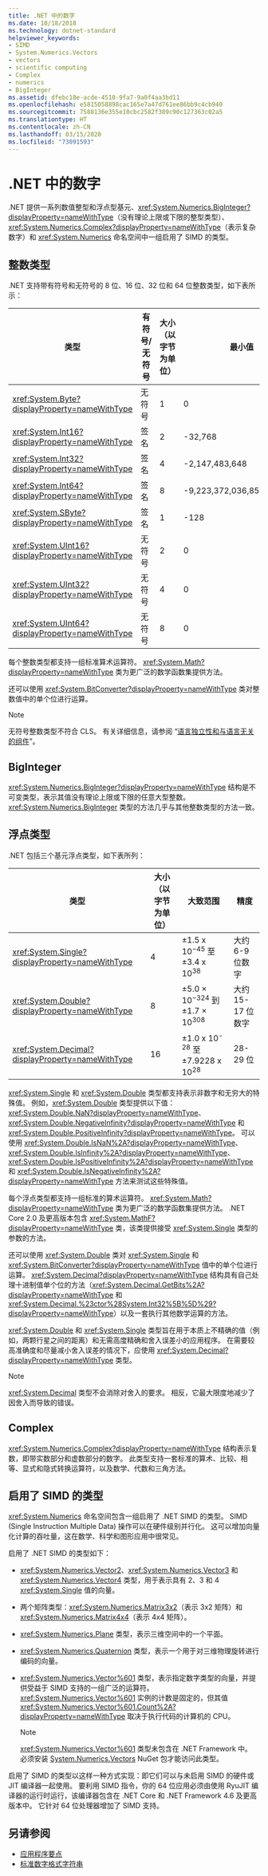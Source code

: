 ```yaml
---
title: .NET 中的数字
ms.date: 10/18/2018
ms.technology: dotnet-standard
helpviewer_keywords:
- SIMD
- System.Numerics.Vectors
- vectors
- scientific computing
- Complex
- numerics
- BigInteger
ms.assetid: dfebc18e-acde-4510-9fa7-9a0f4aa3bd11
ms.openlocfilehash: e5815058898cac165e7a47d761ee86bb9c4cb940
ms.sourcegitcommit: 7588136e355e10cbc2582f389c90c127363c02a5
ms.translationtype: HT
ms.contentlocale: zh-CN
ms.lasthandoff: 03/15/2020
ms.locfileid: "73091593"
---
```

# <a name="numerics-in-net"></a>.NET 中的数字

.NET 提供一系列数值整型和浮点型基元、<xref:System.Numerics.BigInteger?displayProperty=nameWithType>（没有理论上限或下限的整型类型）、<xref:System.Numerics.Complex?displayProperty=nameWithType>（表示复杂数字）和 <xref:System.Numerics> 命名空间中一组启用了 SIMD 的类型。
  
## <a name="integer-types"></a>整数类型

.NET 支持带有符号和无符号的 8 位、16 位、32 位和 64 位整数类型，如下表所示：
  
|类型|有符号/无符号|大小（以字节为单位）|最小值|最大值|  
|----------|----------------------|--------------------|-------------------|-------------------|  
|<xref:System.Byte?displayProperty=nameWithType>|无符号|1|0|255|  
|<xref:System.Int16?displayProperty=nameWithType>|签名|2|-32,768|32,767|  
|<xref:System.Int32?displayProperty=nameWithType>|签名|4|-2,147,483,648|2,147,483,647|  
|<xref:System.Int64?displayProperty=nameWithType>|签名|8|-9,223,372,036,854,775,808|9,223,372,036,854,775,807|  
|<xref:System.SByte?displayProperty=nameWithType>|签名|1|-128|127|  
|<xref:System.UInt16?displayProperty=nameWithType>|无符号|2|0|65,535|  
|<xref:System.UInt32?displayProperty=nameWithType>|无符号|4|0|4,294,967,295|  
|<xref:System.UInt64?displayProperty=nameWithType>|无符号|8|0|18,446,744,073,709,551,615|  
  
每个整数类型都支持一组标准算术运算符。 <xref:System.Math?displayProperty=nameWithType> 类为更广泛的数学函数集提供方法。

还可以使用 <xref:System.BitConverter?displayProperty=nameWithType> 类对整数值中的单个位进行运算。  

> [!NOTE]  
> 无符号整数类型不符合 CLS。 有关详细信息，请参阅 “[语言独立性和与语言无关的组件](language-independence-and-language-independent-components.md)”。

## <a name="biginteger"></a>BigInteger

<xref:System.Numerics.BigInteger?displayProperty=nameWithType> 结构是不可变类型，表示其值没有理论上限或下限的任意大型整数。 <xref:System.Numerics.BigInteger> 类型的方法几乎与其他整数类型的方法一致。
  
## <a name="floating-point-types"></a>浮点类型

.NET 包括三个基元浮点类型，如下表所列：
  
|类型|大小（以字节为单位）|大致范围|精度|  
|----------|--------|---------------------|--------------------|  
|<xref:System.Single?displayProperty=nameWithType>|4|±1.5 x 10<sup>−45</sup> 至 ±3.4 x 10<sup>38</sup>|大约 6-9 位数字|  
|<xref:System.Double?displayProperty=nameWithType>|8|±5.0 × 10<sup>−324</sup> 到 ±1.7 × 10<sup>308</sup>|大约 15-17 位数字|  
|<xref:System.Decimal?displayProperty=nameWithType>|16|±1.0 x 10<sup>-28</sup> 至 ±7.9228 x 10<sup>28</sup>|28-29 位|  
  
<xref:System.Single> 和 <xref:System.Double> 类型都支持表示非数字和无穷大的特殊值。 例如，<xref:System.Double> 类型提供以下值：<xref:System.Double.NaN?displayProperty=nameWithType>、<xref:System.Double.NegativeInfinity?displayProperty=nameWithType> 和 <xref:System.Double.PositiveInfinity?displayProperty=nameWithType>。 可以使用 <xref:System.Double.IsNaN%2A?displayProperty=nameWithType>、<xref:System.Double.IsInfinity%2A?displayProperty=nameWithType>、<xref:System.Double.IsPositiveInfinity%2A?displayProperty=nameWithType> 和 <xref:System.Double.IsNegativeInfinity%2A?displayProperty=nameWithType> 方法来测试这些特殊值。

每个浮点类型都支持一组标准的算术运算符。 <xref:System.Math?displayProperty=nameWithType> 类为更广泛的数学函数集提供方法。 .NET Core 2.0 及更高版本包含 <xref:System.MathF?displayProperty=nameWithType> 类，该类提供接受 <xref:System.Single> 类型的参数的方法。

还可以使用 <xref:System.Double> 类对 <xref:System.Single> 和 <xref:System.BitConverter?displayProperty=nameWithType> 值中的单个位进行运算。 <xref:System.Decimal?displayProperty=nameWithType> 结构具有自己处理十进制值单个位的方法（<xref:System.Decimal.GetBits%2A?displayProperty=nameWithType> 和 <xref:System.Decimal.%23ctor%28System.Int32%5B%5D%29?displayProperty=nameWithType>）以及一套执行其他数学运算的方法。
  
<xref:System.Double> 和 <xref:System.Single> 类型旨在用于本质上不精确的值（例如，两颗行星之间的距离）和无需高度精确和舍入误差小的应用程序。 在需要较高准确度和尽量减小舍入误差的情况下，应使用 <xref:System.Decimal?displayProperty=nameWithType> 类型。

> [!NOTE]
> <xref:System.Decimal> 类型不会消除对舍入的要求。 相反，它最大限度地减少了因舍入而导致的错误。
  
## <a name="complex"></a>Complex

<xref:System.Numerics.Complex?displayProperty=nameWithType> 结构表示复数，即带实数部分和虚数部分的数字。 此类型支持一套标准的算术、比较、相等、显式和隐式转换运算符，以及数学、代数和三角方法。  
  
## <a name="simd-enabled-types"></a>启用了 SIMD 的类型

<xref:System.Numerics> 命名空间包含一组启用了 .NET SIMD 的类型。 SIMD (Single Instruction Multiple Data) 操作可以在硬件级别并行化。 这可以增加向量化计算的吞吐量，这在数学、科学和图形应用中很常见。
  
启用了 .NET SIMD 的类型如下：

- <xref:System.Numerics.Vector2>、<xref:System.Numerics.Vector3> 和 <xref:System.Numerics.Vector4> 类型，用于表示具有 2、3 和 4 <xref:System.Single> 值的向量。

- 两个矩阵类型：<xref:System.Numerics.Matrix3x2>（表示 3x2 矩阵）和 <xref:System.Numerics.Matrix4x4>（表示 4x4 矩阵）。

- <xref:System.Numerics.Plane> 类型，表示三维空间中的一个平面。

- <xref:System.Numerics.Quaternion> 类型，表示一个用于对三维物理旋转进行编码的向量。

- <xref:System.Numerics.Vector%601> 类型，表示指定数字类型的向量，并提供受益于 SIMD 支持的一组广泛的运算符。 <xref:System.Numerics.Vector%601> 实例的计数是固定的，但其值 <xref:System.Numerics.Vector%601.Count%2A?displayProperty=nameWithType> 取决于执行代码的计算机的 CPU。
  > [!NOTE]
  > <xref:System.Numerics.Vector%601> 类型未包含在 .NET Framework 中。 必须安装 [System.Numerics.Vectors](https://www.nuget.org/packages/System.Numerics.Vectors) NuGet 包才能访问此类型。
  
启用了 SIMD 的类型以这样一种方式实现：即它们可以与未启用 SIMD 的硬件或 JIT 编译器一起使用。 要利用 SIMD 指令，你的 64 位应用必须由使用 RyuJIT 编译器的运行时运行，该编译器包含在 .NET Core 和 .NET Framework 4.6 及更高版本中。 它针对 64 位处理器增加了 SIMD 支持。

## <a name="see-also"></a>另请参阅

- [应用程序要点](application-essentials.md)
- [标准数字格式字符串](base-types/standard-numeric-format-strings.md)

